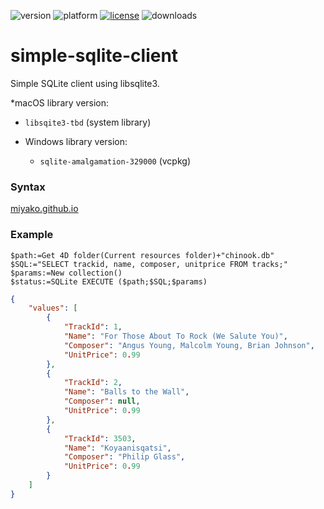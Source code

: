 ![version](https://img.shields.io/badge/version-19%2B-5682DF)
![platform](https://img.shields.io/static/v1?label=platform&message=mac-intel%20|%20mac-arm&color=blue)
[![license](https://img.shields.io/github/license/miyako/4d-plugin-simple-sqlite-client)](LICENSE)
![downloads](https://img.shields.io/github/downloads/miyako/4d-plugin-simple-sqlite-client/total)

# simple-sqlite-client
Simple SQLite client using libsqlite3.

*macOS library version:
  * `libsqite3-tbd` (system library)

* Windows library version:
  * `sqlite-amalgamation-329000` (vcpkg)

### Syntax

[miyako.github.io](https://miyako.github.io/2024/08/23/4d-plugin-simple-sqlite-client.html)

### Example

```4d
$path:=Get 4D folder(Current resources folder)+"chinook.db"
$SQL:="SELECT trackid, name, composer, unitprice FROM tracks;"
$params:=New collection()
$status:=SQLite EXECUTE ($path;$SQL;$params)
```

```json
{
	"values": [
		{
			"TrackId": 1,
			"Name": "For Those About To Rock (We Salute You)",
			"Composer": "Angus Young, Malcolm Young, Brian Johnson",
			"UnitPrice": 0.99
		},
		{
			"TrackId": 2,
			"Name": "Balls to the Wall",
			"Composer": null,
			"UnitPrice": 0.99
		},
		{
			"TrackId": 3503,
			"Name": "Koyaanisqatsi",
			"Composer": "Philip Glass",
			"UnitPrice": 0.99
		}
	]
}
```
